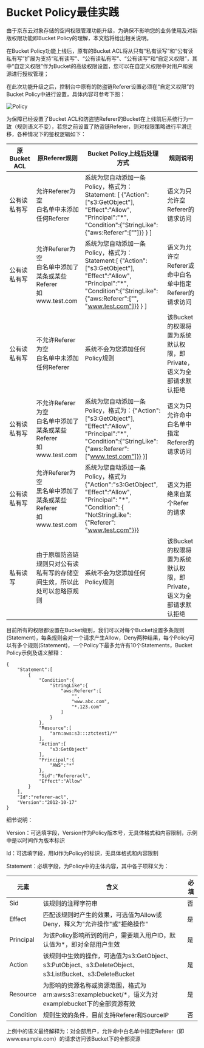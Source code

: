 # Bucket Policy最佳实践

由于京东云对象存储的空间权限管理功能升级，为确保不影响您的业务使用及对新版权限功能即Bucket Policy的理解，本文档将给出相关说明。

在Bucket Policy功能上线后，原有的Bucket ACL将从只有“私有读写”和“公有读私有写”扩展为支持“私有读写”、“公有读私有写”、“公有读写”和“自定义权限”，其中“自定义权限”作为Bucket的高级权限设置，您可以在自定义权限中对用户和资源进行授权管理；

在此次功能升级之后，控制台中原有的防盗链Referer设置必须在“自定义权限”的Bucket Policy中进行设置，具体内容可参考下图：

![Policy](https://github.com/jdcloudcom/cn/blob/edit/image/Object-Storage-Service/OSS-074.png)

为保障已经设置了Bucket ACL和防盗链Referer的Bucket在上线前后系统行为一致（规则语义不变），若您之前设置了防盗链Referer，则对权限策略进行平滑迁移，各种情况下的鉴权逻辑如下：

|原Bucket ACL|原Referer规则|Bucket Policy上线后处理方式|规则说明|
|-|-|-|-|
|公有读私有写|允许Referer为空<br>白名单中未添加任何Referer|系统为您自动添加一条Policy，格式为：Statement: [ {"Action":["s3:GetObject"], "Effect":"Allow", "Principal":"*", "Condition":{"StringLike":{"aws:Referer":[""]}} } ]|语义为只允许空Referer的请求访问|
|公有读私有写|允许Referer为空<br>白名单中添加了某条或某些Referer<br>如www.test.com|系统为您自动添加一条Policy，格式为：Statement:[ {"Action":["s3:GetObject"], "Effect":"Allow", "Principal":"*", "Condition":{"StringLike":{"aws:Referer":["", "www.test.com"]}} } ]|语义为允许空Referer或命中白名单中指定Referer的请求访问|
|公有读私有写|不允许Referer为空<br>白名单中未添加任何Referer|系统不会为您添加任何Policy规则|该Bucket的权限将置为系统默认权限，即Private，语义为全部请求默认拒绝|
|公有读私有写|不允许Referer为空<br>白名单中添加了某条或某些Referer<br>如www.test.com|系统为您自动添加一条Policy，格式为：{"Action":["s3:GetObject"], "Effect":"Allow", "Principal":"*", "Condition":{"StringLike":{"aws:Referer":["www.test.com"]}} }]|语义为只允许命中白名单中指定Referer的请求访问|
|公有读私有写|允许Referer为空<br>黑名单中添加了某条或某些Referer<br>如www.test.com|系统为您自动添加一条Policy，格式为{"Action":"s3:GetObject", "Effect":"Allow", "Principal": "*", "Condition": { "NotStringLike": {"Referer": "www.test.com"}}}|语义为拒绝来自某个Refer的请求|
|私有读写|由于原版防盗链规则只对公有读私有写的存储空间生效，所以此处可以忽略原规则|系统不会为您添加任何Policy规则|该Bucket的权限将置为系统默认权限，即Private，语义为全部请求默认拒绝|

目前所有的权限都设置在Bucket级别，我们可以对每个Bucket设置多条规则(Statement)，每条规则会对一个请求产生Allow，Deny两种结果，每个Policy可以有多个规则(Statement)，一个Policy下最多允许有10个Statements，Bucket Policy示例及语义解释：
```
{
    "Statement":[
        {
            "Condition":{
                "StringLike":{
                    "aws:Referer":[
                        "",
                        "www.abc.com",
                        "*.123.com"
                    ]
                }
            },
            "Resource":[
                "arn:aws:s3:::ztctest1/*"
            ],
            "Action":[
                "s3:GetObject"
            ],
            "Principal":{
                "AWS":"*"
            },
            "Sid":"Refereracl",
            "Effect":"Allow"
        }
    ],
    "Id":"referer-acl",
    "Version":"2012-10-17"
}
```

细节说明：

Version：可选填字段，Version作为Policy版本号，无具体格式和内容限制，示例中是以时间作为版本标识

Id：可选填字段，用Id作为Policy的标识，无具体格式和内容限制

Statement：必填字段，为Policy中的主体内容，其中各子项释义为：

|元素|含义|必填|
|-|-|-|
|Sid|该规则的注释字符串|否|
|Effect|匹配该规则时产生的效果，可选值为Allow或Deny，释义为"允许操作"或"拒绝操作"|是|
|Principal|为该Policy影响所到的用户，需要填入用户ID，默认值为*，即对全部用户生效|是|
|Action|该规则中生效的操作，可选值为s3:GetObject、s3:PutObject、s3:DeleteObject、s3:ListBucket、s3:DeleteBucket|是|
|Resource|为影响的资源名称或资源范围，格式为arn:aws:s3::examplebucket/*，语义为对examplebucket下的全部资源有效|是|
|Condition|规则生效的条件，目前支持Referer和SourceIP|否|

上例中的语义最终解释为：对全部用户，允许命中白名单中指定Referer（即www.example.com）的请求访问该Bucket下的全部资源
